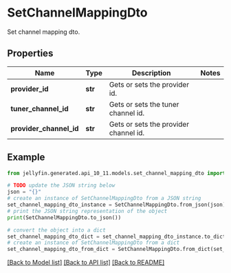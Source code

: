 # SetChannelMappingDto

Set channel mapping dto.

## Properties

Name | Type | Description | Notes
------------ | ------------- | ------------- | -------------
**provider_id** | **str** | Gets or sets the provider id. | 
**tuner_channel_id** | **str** | Gets or sets the tuner channel id. | 
**provider_channel_id** | **str** | Gets or sets the provider channel id. | 

## Example

```python
from jellyfin.generated.api_10_11.models.set_channel_mapping_dto import SetChannelMappingDto

# TODO update the JSON string below
json = "{}"
# create an instance of SetChannelMappingDto from a JSON string
set_channel_mapping_dto_instance = SetChannelMappingDto.from_json(json)
# print the JSON string representation of the object
print(SetChannelMappingDto.to_json())

# convert the object into a dict
set_channel_mapping_dto_dict = set_channel_mapping_dto_instance.to_dict()
# create an instance of SetChannelMappingDto from a dict
set_channel_mapping_dto_from_dict = SetChannelMappingDto.from_dict(set_channel_mapping_dto_dict)
```
[[Back to Model list]](../README.md#documentation-for-models) [[Back to API list]](../README.md#documentation-for-api-endpoints) [[Back to README]](../README.md)


